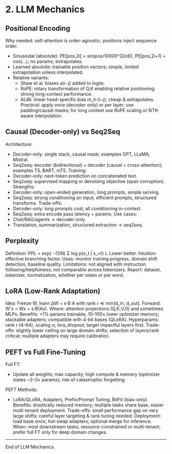 # 2. LLM Mechanics

## Positional Encoding

Why needed: self-attention is order-agnostic; positions inject sequence order.
- Sinusoidal (absolute): PE[pos,2i] = sin(pos/10000^(2i/d)), PE[pos,2i+1] = cos(...); no params; extrapolates.
- Learned absolute: trainable position vectors; simple, limited extrapolation unless interpolated.
- Relative variants:
	- Shaw et al. biases a(i−j) added to logits.
	- RoPE: rotary transformation of Q,K enabling relative positioning; strong long-context performance.
	- ALiBi: linear head-specific bias m_h·(i−j); cheap & extrapolates.
Practical: apply once (decoder-only) or per layer; use padding/causal masks; for long context use RoPE scaling or NTK-aware interpolation.

## Causal (Decoder-only) vs Seq2Seq

Architecture:
- Decoder-only: single stack, causal mask; examples GPT, LLaMA, Mistral.
- Seq2seq: encoder (bidirectional) + decoder (causal + cross-attention); examples T5, BART, mT5.
Training:
- Decoder-only: next-token prediction on concatenated text.
- Seq2seq: supervised mapping or denoising objective (span corruption).
Strengths:
- Decoder-only: open-ended generation, long prompts, simple serving.
- Seq2seq: strong conditioning on input, efficient prompts, structured transforms.
Trade-offs:
- Decoder-only: long prompts cost; all conditioning in-context.
- Seq2seq: extra encode pass latency + params.
Use cases:
- Chat/RAG/agents → decoder-only.
- Translation, summarization, structured extraction → seq2seq.

## Perplexity

Definition: PPL = exp( −(1/N) Σ log p(x_t | x_<t) ). Lower better.
Intuition: effective branching factor.
Uses: monitor training progress, domain shift detection, baseline quality.
Limitations: not aligned with instruction following/helpfulness; not comparable across tokenizers.
Report: dataset, tokenizer, normalization, whether per token or per word.

## LoRA (Low-Rank Adaptation)

Idea: Freeze W, learn ΔW = s·B A with rank r ≪ min(d_in, d_out). Forward: W'x = Wx + s·B(Ax).
Where: attention projections (Q,K,V,O) and sometimes MLPs.
Benefits: <1% params trainable, 10–100× lower optimizer memory; stackable adapters; compatible with 4-bit bases (QLoRA).
Hyperparams: rank r (4–64), scaling α, lora_dropout; target impactful layers first.
Trade-offs: slightly lower ceiling on large domain shifts; selection of layers/rank critical; multiple adapters may require calibration.

## PEFT vs Full Fine-Tuning

Full FT:
- Update all weights; max capacity; high compute & memory (optimizer states ~2–3× params); risk of catastrophic forgetting.

PEFT Methods:
- LoRA/QLoRA, Adapters, Prefix/Prompt Tuning, BitFit (bias-only).
Benefits: drastically reduced memory, multiple tasks share base, easier multi-tenant deployment.
Trade-offs: small performance gap on very large shifts; careful layer targeting & rank tuning needed.
Deployment: load base once; hot-swap adapters; optional merge for inference.
When: most downstream tasks; resource-constrained or multi-tenant; prefer full FT only for deep domain changes.

---
End of LLM Mechanics.
